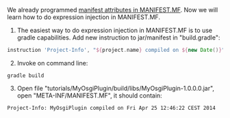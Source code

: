 We already programmed [manifest attributes in MANIFEST.MF](Manifest-attributes-in-MANIFEST.MF). Now we will learn how to do expression injection in MANIFEST.MF.

1. The easiest way to do expression injection in MANIFEST.MF is to use gradle capabilities. Add new instruction to jar/manifest in "build.gradle":

  ```groovy
  instruction 'Project-Info', "${project.name} compiled on ${new Date()}"
  ```

2. Invoke on command line:

  ```
  gradle build
  ```

3. Open file "tutorials/MyOsgiPlugin/build/libs/MyOsgiPlugin-1.0.0.0.jar", open "META-INF/MANIFEST.MF", it should contain:

  ```
  Project-Info: MyOsgiPlugin compiled on Fri Apr 25 12:46:22 CEST 2014
  ```